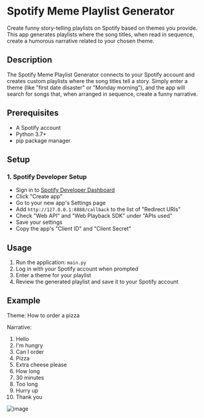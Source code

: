 # Spotify Meme Playlist Generator

Create funny story-telling playlists on Spotify based on themes you provide. This app generates playlists where the song titles, when read in sequence, create a humorous narrative related to your chosen theme.

## Description

The Spotify Meme Playlist Generator connects to your Spotify account and creates custom playlists where the song titles tell a story. Simply enter a theme (like "first date disaster" or "Monday morning"), and the app will search for songs that, when arranged in sequence, create a funny narrative.

## Prerequisites

- A Spotify account
- Python 3.7+ 
- pip package manager

## Setup

### 1. Spotify Developer Setup
- Sign in to [Spotify Developer Dashboard](https://developer.spotify.com/dashboard/)
- Click "Create app"
- Go to your new app's Settings page
- Add `http://127.0.0.1:8888/callback` to the list of "Redirect URIs"
- Check "Web API" and "Web Playback SDK" under "APIs used"
- Save your settings
- Copy the app's "Client ID" and "Client Secret"

## Usage

1. Run the application: `main.py`
2. Log in with your Spotify account when prompted
3. Enter a theme for your playlist
4. Review the generated playlist and save it to your Spotify account

## Example

Theme: How to order a pizza

Narrative:
1. Hello
2. I'm hungry
3. Can I order
4. Pizza
5. Extra cheese please
6. How long
7. 30 minutes
8. Too long
9. Hurry up
10. Thank you

![image](https://github.com/user-attachments/assets/caa08263-d06b-4b89-9cf6-8a156f845baa)
